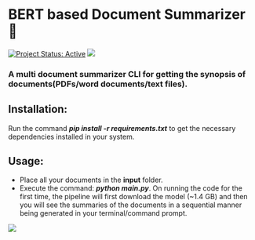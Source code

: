 # BERT based Document Summarizer 📝 
[![Project Status: Active](https://www.repostatus.org/badges/latest/active.svg)](https://www.repostatus.org/#active) [![](https://img.shields.io/badge/Prateek-Ralhan-brightgreen.svg?colorB=ff0000)](https://prateekralhan.github.io/)

### A multi document summarizer CLI for getting the synopsis of documents(PDFs/word documents/text files).

## Installation:
Run the command ***pip install -r requirements.txt*** to get the necessary dependencies installed in your system.

## Usage:
* Place all your documents in the **input** folder.
* Execute the command: ***python main.py***.
On running the code for the first time, the pipeline will first download the model (~1.4 GB) and then you will see the summaries of the documents in a sequential manner being generated in your terminal/command prompt.

<kbd>
<img src="https://user-images.githubusercontent.com/29462447/111086545-9e978d00-8542-11eb-839e-0d69d54b6874.png" data-canonical-src="https://user-images.githubusercontent.com/29462447/111086545-9e978d00-8542-11eb-839e-0d69d54b6874.png"/> 
</kbd>
